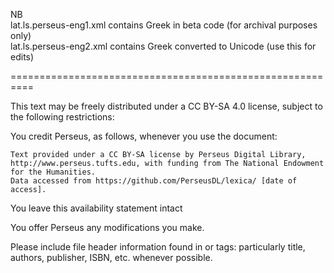 NB     
lat.ls.perseus-eng1.xml contains Greek in beta code (for archival purposes only)     
lat.ls.perseus-eng2.xml contains Greek converted to Unicode (use this for edits)

==========================================================

This text may be freely distributed under a CC BY-SA 4.0 license, subject to the following restrictions: 

You credit Perseus, as follows, whenever you use the document:

    Text provided under a CC BY-SA license by Perseus Digital Library, http://www.perseus.tufts.edu, with funding from The National Endowment for the Humanities.
    Data accessed from https://github.com/PerseusDL/lexica/ [date of access].

You leave this availability statement intact

You offer Perseus any modifications you make.

Please include file header information found in <fileDesc> or <sourceDesc> tags: particularly title, authors, publisher, ISBN, etc. whenever possible.

